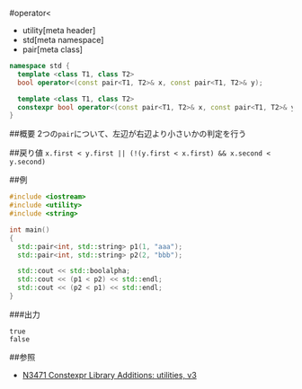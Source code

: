 #operator<
* utility[meta header]
* std[meta namespace]
* pair[meta class]

```cpp
namespace std {
  template <class T1, class T2>
  bool operator<(const pair<T1, T2>& x, const pair<T1, T2>& y);           // C++03

  template <class T1, class T2>
  constexpr bool operator<(const pair<T1, T2>& x, const pair<T1, T2>& y); // C++14
}
```

##概要
2つの`pair`について、左辺が右辺より小さいかの判定を行う


##戻り値
`x.first < y.first || (!(y.first < x.first) && x.second < y.second)`


##例
```cpp
#include <iostream>
#include <utility>
#include <string>

int main()
{
  std::pair<int, std::string> p1(1, "aaa");
  std::pair<int, std::string> p2(2, "bbb");

  std::cout << std::boolalpha;
  std::cout << (p1 < p2) << std::endl;
  std::cout << (p2 < p1) << std::endl;
}
```

###出力
```
true
false
```


##参照
- [N3471 Constexpr Library Additions: utilities, v3](http://www.open-std.org/jtc1/sc22/wg21/docs/papers/2012/n3471.html)


